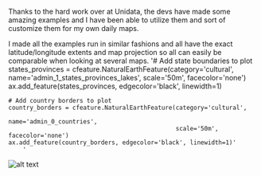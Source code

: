 Thanks to the hard work over at Unidata, the devs have made some amazing examples and I have been able to utilize them and sort of customize them for my own daily maps.

I made all the examples run in similar fashions and all have the exact latitude/longitude extents and map projection so all can easily be comparable when looking at several maps. 
'# Add state boundaries to plot
    states_provinces = cfeature.NaturalEarthFeature(category='cultural',
                                                    name='admin_1_states_provinces_lakes',
                                                    scale='50m', facecolor='none')
    ax.add_feature(states_provinces, edgecolor='black', linewidth=1)

    # Add country borders to plot
    country_borders = cfeature.NaturalEarthFeature(category='cultural',
                                                   name='admin_0_countries',
                                                   scale='50m', facecolor='none')
    ax.add_feature(country_borders, edgecolor='black', linewidth=1)'
        '


![alt text](https://github.com/MethaneRain/Weather-Jupyter-Notebooks/blob/master/MetPy_Unidata%20Examples/Sample%20Maps/2018/10_31/RESIZE_SIMPLE_PV_2018_10_31_12Z.png)

